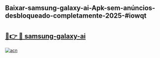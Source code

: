 ## Baixar-samsung-galaxy-ai-Apk-sem-anúncios-desbloqueado-completamente-2025-#iowqt

# <h2><a href="https://ainizakaria.my?title=samsung-galaxy-ai&ref=20M">🔗👉 🔴 samsung-galaxy-ai</a></h2>

[![acn](https://github.com/user-attachments/assets/0f9c940e-d8b0-45ae-aac7-cd30a18b3e1c)](https://ainizakaria.my?title=samsung-galaxy-ai&ref=20M)

